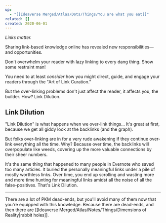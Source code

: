 ```yaml
---
up:
  - "[[Ideaverse Merged/Atlas/Dots/Things/You are what you eat]]"
related: []
created: 2020-06-01
---
```

 *Links matter.*

Sharing link-based knowledge online has revealed new responsibilities—and opportunities.

Don't overwhelm your reader with lazy linking to every dang thing. Show some restraint man!

You need to at least *consider* how you might direct, guide, and engage your readers through the "Art of Link Curation."

But the over-linking problems don't just affect the reader, it affects you, the builder. How? Link Dilution.

## Link Dilution 
"Link Dilution" is what happens when we over-link things... It's great at first, because we get all giddy look at the backlinks (and the graph). 

But folks over-linking are in for a very rude awakening if they continue over-link everything all the time. Why? Because over time, the backlinks will overpopulate like weeds, covering up the more valuable connections by their sheer numbers. 

It's the same thing that happened to many people in Evernote who saved too many articles. It buried the personally meaningful links under a pile of mostly worthless links. Over time, you end up scrolling and wasting more and more time hunting for meaningful links amidst all the noise of all the false-positives. That's Link Dilution.

---
There are a lot of PKM dead-ends, but you'll avoid many of them now that you're equipped with this knowledge. Because there are dead-ends, and then there are [[Ideaverse Merged/Atlas/Notes/Things/Dimensions of Reality|rabbit holes]].